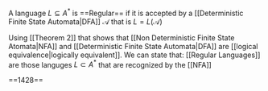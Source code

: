 A language $L \subseteq A^*$ is ==Regular== if it is accepted by a [[Deterministic Finite State Automata|DFA]] $\mathcal{A}$ that is $L=L(\mathcal{A})$

Using [[Theorem 2]] that shows that [[Non Deterministic Finite State Atomata|NFA]] and [[Deterministic Finite State Automata|DFA]] are [[logical equivalence|logically equivalent]]. We can state that:  [[Regular Languages]] are those languges $L\subset A^*$ that are recognized by the [[NFA]]

==1428==
